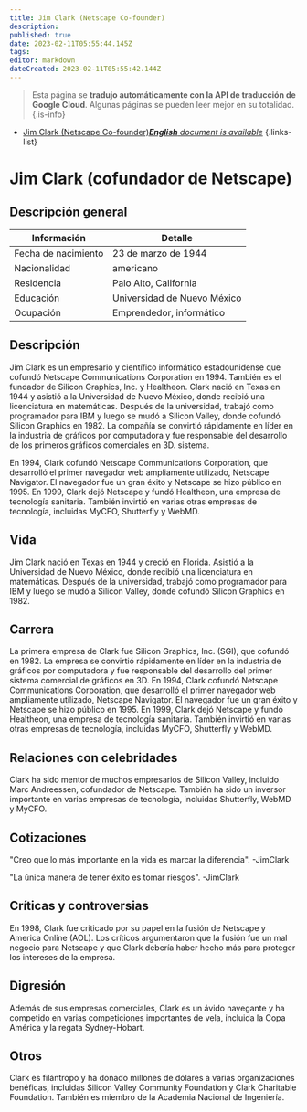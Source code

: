```yaml
---
title: Jim Clark (Netscape Co-founder)
description: 
published: true
date: 2023-02-11T05:55:44.145Z
tags: 
editor: markdown
dateCreated: 2023-02-11T05:55:42.144Z
---
```


> Esta página se **tradujo automáticamente con la API de traducción de Google Cloud**.
Algunas páginas se pueden leer mejor en su totalidad.{.is-info}



- [Jim Clark (Netscape Co-founder)***English** document is available*](/en/Knowledge-base/Dictionary/Person/jim-clark-netscape-co-founder)
{.links-list}


# Jim Clark (cofundador de Netscape)

## Descripción general

| Información | Detalle |
| ---------- | ------ |
| Fecha de nacimiento | 23 de marzo de 1944 |
| Nacionalidad | americano |
| Residencia | Palo Alto, California |
| Educación | Universidad de Nuevo México |
| Ocupación | Emprendedor, informático |

## Descripción

Jim Clark es un empresario y científico informático estadounidense que cofundó Netscape Communications Corporation en 1994. También es el fundador de Silicon Graphics, Inc. y Healtheon. Clark nació en Texas en 1944 y asistió a la Universidad de Nuevo México, donde recibió una licenciatura en matemáticas. Después de la universidad, trabajó como programador para IBM y luego se mudó a Silicon Valley, donde cofundó Silicon Graphics en 1982. La compañía se convirtió rápidamente en líder en la industria de gráficos por computadora y fue responsable del desarrollo de los primeros gráficos comerciales en 3D. sistema.

En 1994, Clark cofundó Netscape Communications Corporation, que desarrolló el primer navegador web ampliamente utilizado, Netscape Navigator. El navegador fue un gran éxito y Netscape se hizo público en 1995. En 1999, Clark dejó Netscape y fundó Healtheon, una empresa de tecnología sanitaria. También invirtió en varias otras empresas de tecnología, incluidas MyCFO, Shutterfly y WebMD.

## Vida

Jim Clark nació en Texas en 1944 y creció en Florida. Asistió a la Universidad de Nuevo México, donde recibió una licenciatura en matemáticas. Después de la universidad, trabajó como programador para IBM y luego se mudó a Silicon Valley, donde cofundó Silicon Graphics en 1982.

## Carrera

La primera empresa de Clark fue Silicon Graphics, Inc. (SGI), que cofundó en 1982. La empresa se convirtió rápidamente en líder en la industria de gráficos por computadora y fue responsable del desarrollo del primer sistema comercial de gráficos en 3D. En 1994, Clark cofundó Netscape Communications Corporation, que desarrolló el primer navegador web ampliamente utilizado, Netscape Navigator. El navegador fue un gran éxito y Netscape se hizo público en 1995. En 1999, Clark dejó Netscape y fundó Healtheon, una empresa de tecnología sanitaria. También invirtió en varias otras empresas de tecnología, incluidas MyCFO, Shutterfly y WebMD.

## Relaciones con celebridades

Clark ha sido mentor de muchos empresarios de Silicon Valley, incluido Marc Andreessen, cofundador de Netscape. También ha sido un inversor importante en varias empresas de tecnología, incluidas Shutterfly, WebMD y MyCFO.

## Cotizaciones

"Creo que lo más importante en la vida es marcar la diferencia". -JimClark

"La única manera de tener éxito es tomar riesgos". -JimClark

## Críticas y controversias

En 1998, Clark fue criticado por su papel en la fusión de Netscape y America Online (AOL). Los críticos argumentaron que la fusión fue un mal negocio para Netscape y que Clark debería haber hecho más para proteger los intereses de la empresa.

## Digresión

Además de sus empresas comerciales, Clark es un ávido navegante y ha competido en varias competiciones importantes de vela, incluida la Copa América y la regata Sydney-Hobart.

## Otros

Clark es filántropo y ha donado millones de dólares a varias organizaciones benéficas, incluidas Silicon Valley Community Foundation y Clark Charitable Foundation. También es miembro de la Academia Nacional de Ingeniería.